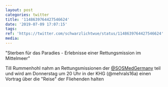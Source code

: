 ```yaml
---
layout: post
categories: twitter
title: '1148639764427546624'
date: '2019-07-09 17:07:15'
tags: 
ref: 'https://twitter.com/schwarzlichtwue/status/1148639764427546624'
media:
---
```

"Sterben für das Paradies - Erlebnisse einer Rettungsmission im Mittelmeer"



Till Rummenhohl nahm an Rettungsmissionen der [@SOSMedGermany](https://twitter.com/SOSMedGermany) teil und wird am Donnerstag um 20 Uhr in der KHG (@mehrals16a) einen Vortrag über die "Reise" der Fliehenden halten